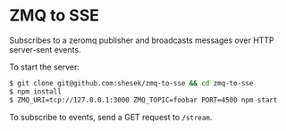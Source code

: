 # ZMQ to SSE

Subscribes to a zeromq publisher and broadcasts messages
over HTTP server-sent events.

To start the server:

```bash
$ git clone git@github.com:shesek/zmq-to-sse && cd zmq-to-sse
$ npm install
$ ZMQ_URI=tcp://127.0.0.1:3000 ZMQ_TOPIC=foobar PORT=4500 npm start
```

To subscribe to events, send a GET request to `/stream`.
